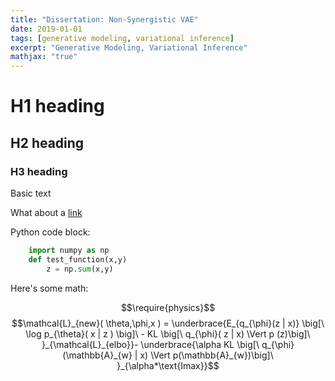 ```yaml
---
title: "Dissertation: Non-Synergistic VAE"
date: 2019-01-01
tags: [generative modeling, variational inference]
excerpt: "Generative Modeling, Variational Inference"
mathjax: "true"
---
```


# H1 heading

## H2 heading

### H3 heading

Basic text

What about a [link](https://google.com)

Python code block:
```python
    import numpy as np
    def test_function(x,y)
        z = np.sum(x,y)

```

Here's some math:

$$\require{physics}$$
$$\mathcal{L}_{new}( \theta,\phi,x ) =  \underbrace{E_{q_{\phi}(z | x)} \big[\ \log p_{\theta}( x | z ) \big]\ - KL \big[\ q_{\phi}( z | x) \Vert p (z)\big]\ }_{\mathcal{L}_{elbo}}- \underbrace{\alpha KL \big[\ q_{\phi}(\mathbb{A}_{w} | x) \Vert p(\mathbb{A}_{w})\big]\ }_{\alpha*\text{Imax}}$$


